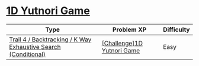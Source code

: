 # [1D Yutnori Game](https://www.codetree.ai/trails/complete/curated-cards/challenge-yutnori-1d)

|Type|Problem XP|Difficulty|
|---|---|---|
|[Trail 4 / Backtracking / K Way Exhaustive Search (Conditional)](https://www.codetree.ai/trail-info/intermediate-low/)|[[Challenge]1D Yutnori Game](https://www.codetree.ai/trails/complete/curated-cards/challenge-yutnori-1d/)|Easy|

